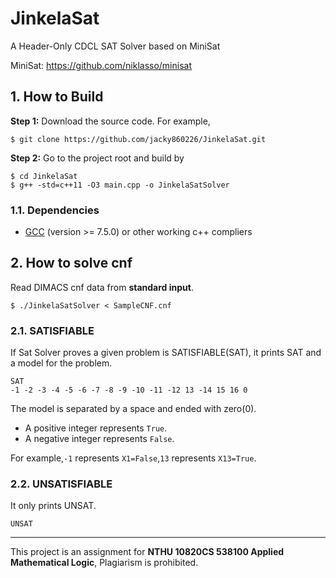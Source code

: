 # JinkelaSat
A Header-Only CDCL SAT Solver based on MiniSat

MiniSat: https://github.com/niklasso/minisat

## 1. How to Build
**Step 1:** Download the source code. For example,
~~~
$ git clone https://github.com/jacky860226/JinkelaSat.git
~~~

**Step 2:** Go to the project root and build by
~~~
$ cd JinkelaSat
$ g++ -std=c++11 -O3 main.cpp -o JinkelaSatSolver
~~~

### 1.1. Dependencies

* [GCC](https://gcc.gnu.org/) (version >= 7.5.0) or other working c++ compliers

## 2. How to solve cnf

Read DIMACS cnf data from **standard input**.

```
$ ./JinkelaSatSolver < SampleCNF.cnf
```

### 2.1. SATISFIABLE

If Sat Solver proves a given problem is SATISFIABLE(SAT), it prints SAT and a model for the problem.

```
SAT
-1 -2 -3 -4 -5 -6 -7 -8 -9 -10 -11 -12 13 -14 15 16 0
```

The model is separated by a space and ended with zero(0).

-   A positive integer represents `True`.
-   A negative integer represents `False`.

For example,`-1` represents `X1=False`,`13` represents `X13=True`.

### 2.2. UNSATISFIABLE

It only prints UNSAT.

```
UNSAT
```

---

This project is an assignment for **NTHU 10820CS 538100 Applied Mathematical Logic**, Plagiarism is prohibited.
